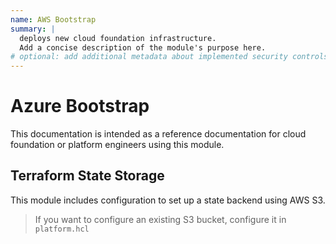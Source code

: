 ```yaml
---
name: AWS Bootstrap
summary: |
  deploys new cloud foundation infrastructure.
  Add a concise description of the module's purpose here.
# optional: add additional metadata about implemented security controls
---
```


# Azure Bootstrap

This documentation is intended as a reference documentation for cloud foundation or platform engineers using this module.

## Terraform State Storage

This module includes configuration to set up a state backend using AWS S3.

> If you want to configure an existing S3 bucket, configure it in `platform.hcl`

<!-- BEGIN_TF_DOCS -->

<!-- END_TF_DOCS -->
